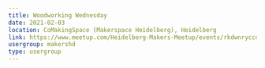 ```yaml
---
title: Woodworking Wednesday
date: 2021-02-03
location: CoMakingSpace (Makerspace Heidelberg), Heidelberg
link: https://www.meetup.com/Heidelberg-Makers-Meetup/events/rkdwnryccdbfb/
usergroup: makershd
type: usergroup
---
```

